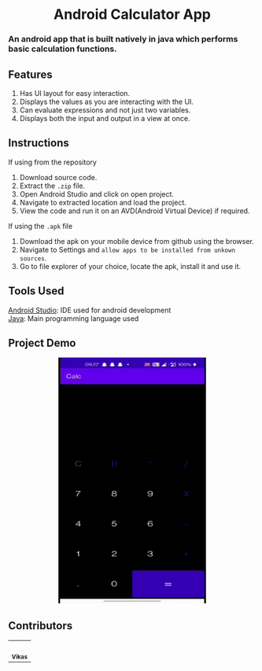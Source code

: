 <h1 align="center">Android Calculator App</h1>

<h3>An android app that is built natively in java which performs basic calculation functions.</h3>  

##  Features
1. Has UI layout for easy interaction.
2. Displays the values as you are interacting with the UI.
3. Can evaluate expressions and not just two variables.
4. Displays both the input and output in a view at once.

## Instructions
If using from the repository<br>
1. Download source code.
2. Extract the ``.zip`` file.
3. Open Android Studio and click on open project.
4. Navigate to extracted location and load the project.
5. View the code and run it on an AVD(Android Virtual Device) if required.<br>

If using the ``.apk`` file
1. Download the apk on your mobile device from github using the browser.
2. Navigate to Settings and ``allow apps to be installed from unkown sources``.
3. Go to file explorer of your choice, locate the apk, install it and use it.<br>

## Tools Used
[Android Studio](https://developer.android.com/studio): IDE used for android development<br>
[Java](https://www.java.com/en/): Main programming language used

## Project Demo
<p align="center">
  <img width=300 height=500 src="https://github.com/vikasgn2/Calc/blob/master/Calc_Demo/Calculator%20Demo.gif">
 </p>

## Contributors 
<table>
  <tr>
    <td align="center"><a href="https://github.com/vikasgn2"><img src="https://avatars.githubusercontent.com/u/46003079?v=4" width="100px;" alt=""/><br /><sub><b>Vikas</b></sub></a></td>
  </tr>
</table>
